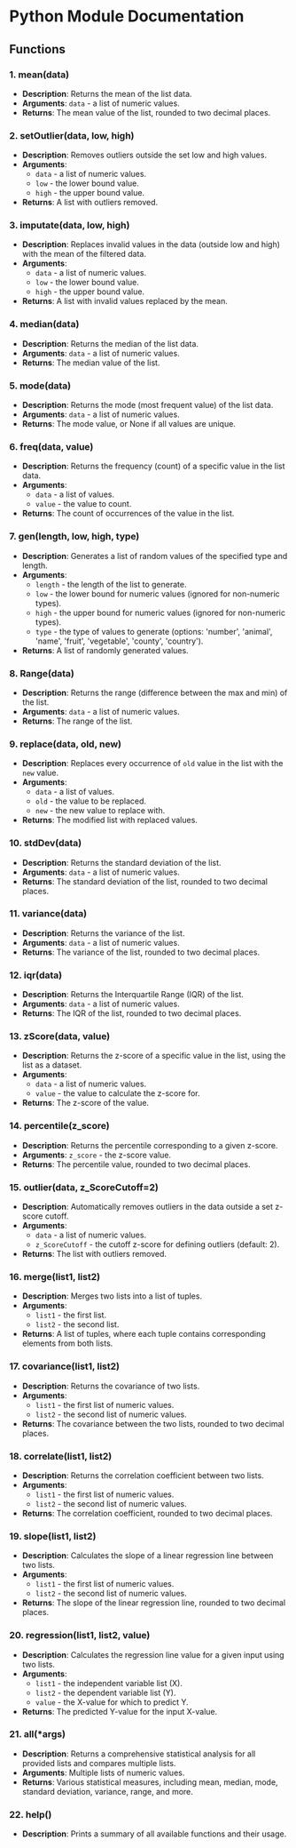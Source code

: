
# Python Module Documentation

## Functions

### 1. mean(data)
- **Description**: Returns the mean of the list data.
- **Arguments**: `data` - a list of numeric values.
- **Returns**: The mean value of the list, rounded to two decimal places.

### 2. setOutlier(data, low, high)
- **Description**: Removes outliers outside the set low and high values.
- **Arguments**: 
  - `data` - a list of numeric values.
  - `low` - the lower bound value.
  - `high` - the upper bound value.
- **Returns**: A list with outliers removed.

### 3. imputate(data, low, high)
- **Description**: Replaces invalid values in the data (outside low and high) with the mean of the filtered data.
- **Arguments**:
  - `data` - a list of numeric values.
  - `low` - the lower bound value.
  - `high` - the upper bound value.
- **Returns**: A list with invalid values replaced by the mean.

### 4. median(data)
- **Description**: Returns the median of the list data.
- **Arguments**: `data` - a list of numeric values.
- **Returns**: The median value of the list.

### 5. mode(data)
- **Description**: Returns the mode (most frequent value) of the list data.
- **Arguments**: `data` - a list of numeric values.
- **Returns**: The mode value, or None if all values are unique.

### 6. freq(data, value)
- **Description**: Returns the frequency (count) of a specific value in the list data.
- **Arguments**:
  - `data` - a list of values.
  - `value` - the value to count.
- **Returns**: The count of occurrences of the value in the list.

### 7. gen(length, low, high, type)
- **Description**: Generates a list of random values of the specified type and length.
- **Arguments**:
  - `length` - the length of the list to generate.
  - `low` - the lower bound for numeric values (ignored for non-numeric types).
  - `high` - the upper bound for numeric values (ignored for non-numeric types).
  - `type` - the type of values to generate (options: 'number', 'animal', 'name', 'fruit', 'vegetable', 'county', 'country').
- **Returns**: A list of randomly generated values.

### 8. Range(data)
- **Description**: Returns the range (difference between the max and min) of the list.
- **Arguments**: `data` - a list of numeric values.
- **Returns**: The range of the list.

### 9. replace(data, old, new)
- **Description**: Replaces every occurrence of `old` value in the list with the `new` value.
- **Arguments**:
  - `data` - a list of values.
  - `old` - the value to be replaced.
  - `new` - the new value to replace with.
- **Returns**: The modified list with replaced values.

### 10. stdDev(data)
- **Description**: Returns the standard deviation of the list.
- **Arguments**: `data` - a list of numeric values.
- **Returns**: The standard deviation of the list, rounded to two decimal places.

### 11. variance(data)
- **Description**: Returns the variance of the list.
- **Arguments**: `data` - a list of numeric values.
- **Returns**: The variance of the list, rounded to two decimal places.

### 12. iqr(data)
- **Description**: Returns the Interquartile Range (IQR) of the list.
- **Arguments**: `data` - a list of numeric values.
- **Returns**: The IQR of the list, rounded to two decimal places.

### 13. zScore(data, value)
- **Description**: Returns the z-score of a specific value in the list, using the list as a dataset.
- **Arguments**:
  - `data` - a list of numeric values.
  - `value` - the value to calculate the z-score for.
- **Returns**: The z-score of the value.

### 14. percentile(z_score)
- **Description**: Returns the percentile corresponding to a given z-score.
- **Arguments**: `z_score` - the z-score value.
- **Returns**: The percentile value, rounded to two decimal places.

### 15. outlier(data, z_ScoreCutoff=2)
- **Description**: Automatically removes outliers in the data outside a set z-score cutoff.
- **Arguments**:
  - `data` - a list of numeric values.
  - `z_ScoreCutoff` - the cutoff z-score for defining outliers (default: 2).
- **Returns**: The list with outliers removed.

### 16. merge(list1, list2)
- **Description**: Merges two lists into a list of tuples.
- **Arguments**:
  - `list1` - the first list.
  - `list2` - the second list.
- **Returns**: A list of tuples, where each tuple contains corresponding elements from both lists.

### 17. covariance(list1, list2)
- **Description**: Returns the covariance of two lists.
- **Arguments**:
  - `list1` - the first list of numeric values.
  - `list2` - the second list of numeric values.
- **Returns**: The covariance between the two lists, rounded to two decimal places.

### 18. correlate(list1, list2)
- **Description**: Returns the correlation coefficient between two lists.
- **Arguments**:
  - `list1` - the first list of numeric values.
  - `list2` - the second list of numeric values.
- **Returns**: The correlation coefficient, rounded to two decimal places.

### 19. slope(list1, list2)
- **Description**: Calculates the slope of a linear regression line between two lists.
- **Arguments**:
  - `list1` - the first list of numeric values.
  - `list2` - the second list of numeric values.
- **Returns**: The slope of the linear regression line, rounded to two decimal places.

### 20. regression(list1, list2, value)
- **Description**: Calculates the regression line value for a given input using two lists.
- **Arguments**:
  - `list1` - the independent variable list (X).
  - `list2` - the dependent variable list (Y).
  - `value` - the X-value for which to predict Y.
- **Returns**: The predicted Y-value for the input X-value.

### 21. all(*args)
- **Description**: Returns a comprehensive statistical analysis for all provided lists and compares multiple lists.
- **Arguments**: Multiple lists of numeric values.
- **Returns**: Various statistical measures, including mean, median, mode, standard deviation, variance, range, and more.

### 22. help()
- **Description**: Prints a summary of all available functions and their usage.

